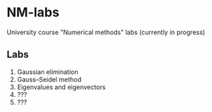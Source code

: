 # NM-labs
University course "Numerical methods" labs (currently in progress)

## Labs
1. Gaussian elimination
2. Gauss–Seidel method
3. Eigenvalues and eigenvectors
4. ???
5. ???
